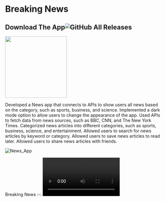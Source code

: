 # Breaking News

## Download The App![GitHub All Releases](https://img.shields.io/github/downloads/HusseinMohamed99/Breaking-News/total?color=green)
<a href="https://github.com/HusseinMohamed99/Breaking-News/releases/download/v0.1.0/Breaking.News.apk"><img src="https://playerzon.com/asset/download.png" width="200"></img></a>


Developed a News app that connects to APIs to show users all news based on the category, such as sports, business, and science.
Implemented a dark mode option to allow users to change the appearance of the app.
Used APIs to fetch data from news sources, such as BBC, CNN, and The New York Times.
Categorized news articles into different categories, such as sports, business, science, and entertainment.
Allowed users to search for news articles by keyword or category.
Allowed users to save news articles to read later.
Allowed users to share news articles with friends.



![News_App](https://user-images.githubusercontent.com/84459939/189492649-395d91b7-41fc-4172-ad15-4354d744cadb.png)

Breaking News
:-:
<video src='https://github.com/HusseinMohamed99/Breaking-News/assets/84459939/47b1dce3-7af5-4ccc-b27f-f4869afd412e' width=250/> |
